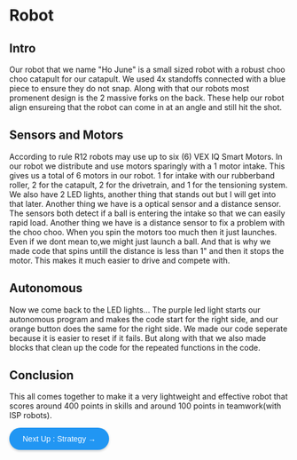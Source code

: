 # Robot
## Intro
Our robot that we name "Ho June" is a small sized robot with a robust choo choo catapult for our catapult. We used 4x standoffs connected with a blue piece to ensure they do not snap. Along with that our robots most promenent design is the 2 massive forks on the back. These help our robot align ensureing that the robot can come in at an angle and still hit the shot. 
## Sensors and Motors
According to rule R12 robots may use up to six (6) VEX IQ Smart Motors. In our robot we distribute and use motors sparingly with a 1 motor intake. This gives us a total of 6 motors in our robot. 1 for intake with our rubberband roller, 2 for the catapult, 2 for the drivetrain, and 1 for the tensioning system. We also have 2 LED lights, another thing that stands out but I will get into that later. Another thing we have is a optical sensor and a distance sensor. The sensors both detect if a ball is entering the intake so that we can easily rapid load. Another thing we have is a distance sensor to fix a problem with the choo choo. When you spin the motors too much then it just launches. Even if we dont mean to,we might just launch a ball. And that is why we made code that spins untill the distance is less than 1" and then it stops the motor. This makes it much easier to drive and compete with.
## Autonomous
Now we come back to the LED lights... The purple led light starts our autonomous program and makes the code start for the right side, and our orange button does the same for the right side. We made our code seperate because it is easier to reset if it fails. But along with that we also made blocks that clean up the code for the repeated functions in the code.
## Conclusion
This all comes together to make it a very lightweight and effective robot that scores around 400 points in skills and around 100 points in teamwork(with ISP robots).


<a href="https://vex.larsv.tech/mkdwn/strategy" style="background-color: #2196F3; color: white; padding: 12px 24px; text-decoration: none; border-radius: 25px; font-family: Arial; display: inline-block; box-shadow: 0 2px 4px rgba(0,0,0,0.2);">Next Up : Strategy →</a>

